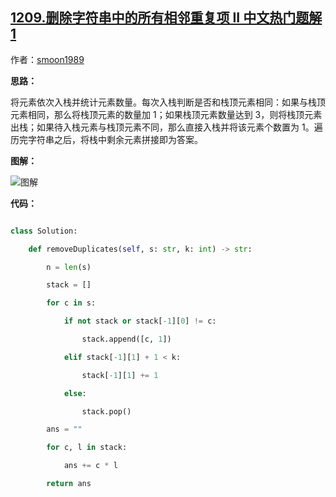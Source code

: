 ## [1209.删除字符串中的所有相邻重复项 II 中文热门题解1](https://leetcode.cn/problems/remove-all-adjacent-duplicates-in-string-ii/solutions/100000/zhan-python3-by-smoon1989)

作者：[smoon1989](https://leetcode.cn/u/smoon1989)

**思路：**

将元素依次入栈并统计元素数量。每次入栈判断是否和栈顶元素相同：如果与栈顶元素相同，那么将栈顶元素的数量加 1；如果栈顶元素数量达到 3，则将栈顶元素出栈；如果待入栈元素与栈顶元素不同，那么直接入栈并将该元素个数置为 1。遍历完字符串之后，将栈中剩余元素拼接即为答案。

**图解：**

![图解](https://pic.leetcode-cn.com/c496b95ca5faee769286cffbf58043866db9265dad0fb5d2f04c4131456f42de.gif)

**代码：**

```python
class Solution:
    def removeDuplicates(self, s: str, k: int) -> str:
        n = len(s)
        stack = []
        for c in s:
            if not stack or stack[-1][0] != c:
                stack.append([c, 1])
            elif stack[-1][1] + 1 < k:
                stack[-1][1] += 1
            else:
                stack.pop()
        ans = ""
        for c, l in stack:
            ans += c * l
        return ans
```

